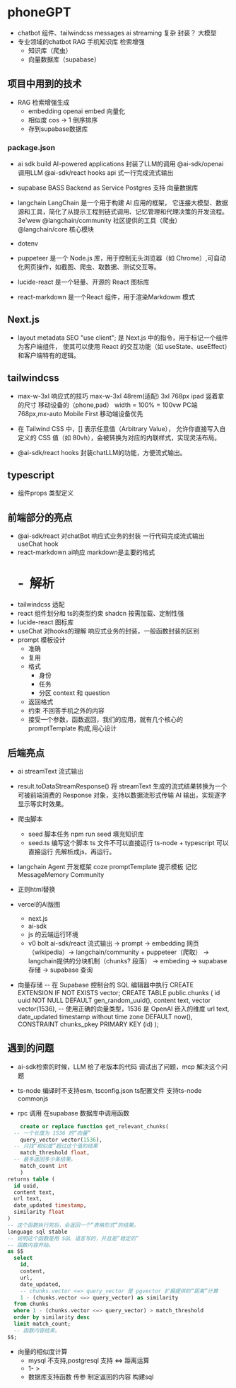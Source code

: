 # phoneGPT

- chatbot
    组件、tailwindcss messages
    ai streaming 复杂 封装？
    大模型
- 专业领域的chatbot
    RAG 手机知识库 检索增强
    - 知识库（爬虫）
    - 向量数据库（supabase）

## 项目中用到的技术

- RAG 检索增强生成
    - embedding openai embed 向量化
    - 相似度 cos -> 1 倒序排序
    - 存到supabase数据库 
### package.json
- ai sdk
    build AI-powered applications
    封装了LLM的调用
    @ai-sdk/openai 调用LLM 
    @ai-sdk/react hooks api 式一行完成流式输出

- supabase
    BASS Backend as Service
    Postgres 支持 向量数据库
- langchain
    LangChain 是一个用于构建 AI 应用的框架，
    它连接大模型、数据源和工具，简化了从提示工程到链式调用、记忆管理和代理决策的开发流程。 3e'wew
    @langchain/community 社区提供的工具（爬虫）
    @langchain/core 核心模块
- dotenv
- puppeteer 是一个 Node.js 库，用于控制无头浏览器（如 Chrome）,可自动化网页操作，如截图、爬虫、取数据、测试交互等。
- lucide-react  是一个轻量、开源的 React 图标库
- react-markdown 是一个React 组件，用于渲染Markdowm 模式

## Next.js
- layout metadata
    SEO
    "use client"; 是 Next.js 中的指令，用于标记一个组件为客户端组件，
    使其可以使用 React 的交互功能（如 useState、useEffect）和客户端特有的逻辑。

## tailwindcss
- max-w-3xl
    响应式的技巧
    max-w-3xl
    48rem(适配) 3xl 768px ipad 竖着拿的尺寸 
    移动设备的（phone,pad） width = 100% = 100vw
    PC端 768px,mx-auto 
    Mobile First 移动端设备优先
- 在 Tailwind CSS 中，[] 表示任意值（Arbitrary Value），
允许你直接写入自定义的 CSS 值（如 80vh），会被转换为对应的内联样式，实现灵活布局。

- @ai-sdk/react
    hooks 封装chatLLM的功能，方便流式输出。

## typescript
- 组件props 类型定义

## 前端部分的亮点
- @ai-sdk/react 对chatBot 响应式业务的封装 一行代码完成流式输出
    useChat hook
- react-markdown ai响应  markdown是主要的格式
    # - ![]() 解析
- tailwindcss 适配
- react 组件划分和 ts的类型约束
    shadcn 按需加载、定制性强
- lucide-react 图标库
- useChat 对hooks的理解 响应式业务的封装，一般函数封装的区别
- prompt 模板设计
    - 准确
    - 复用
    - 格式
        - 身份
        - 任务
        - 分区 context 和 question
    - 返回格式
    - 约束 不回答手机之外的内容
    - 接受一个参数，函数返回，我们的应用，就有几个核心的promptTemplate 构成,用心设计
## 后端亮点
- ai streamText 流式输出
- result.toDataStreamResponse() 将 streamText 生成的流式结果转换为一个可被前端消费的 Response 对象，支持以数据流形式传输 AI 输出，实现逐字显示等实时效果。
- 爬虫脚本
    - seed 脚本任务
        npm run seed
        填充知识库
    - seed.ts 编写这个脚本
    ts 文件不可以直接运行
    ts-node + typescript 可以直接运行
    先解析成js，再运行。
- langchain Agent 开发框架
    coze promptTemplate 提示模板 记忆MessageMemory Community 
- 正则html替换
- vercel的AI版图
    - next.js
    - ai-sdk
    - js 的云端运行环境
    - v0 bolt
        ai-sdk/react 流式输出 -> prompt -> embedding 
        网页（wikipedia）-> langchain/community + puppeteer（爬取） ->  
        langchain提供的分块机制（chunks? 段落） -> embeding -> supabase 存储
         -> supabase 查询

- 向量存储
-- 在 Supabase 控制台的 SQL 编辑器中执行
CREATE EXTENSION IF NOT EXISTS vector;
CREATE TABLE public.chunks (
  id uuid NOT NULL DEFAULT gen_random_uuid(),
  content text,
  vector vector(1536), -- 使用正确的向量类型，1536 是 OpenAI 嵌入的维度
  url text,
  date_updated timestamp without time zone DEFAULT now(),
  CONSTRAINT chunks_pkey PRIMARY KEY (id)
);
## 遇到的问题
- ai-sdk检索的时候，LLM 给了老版本的代码 调试出了问题，mcp 解决这个问题
- ts-node 编译时不支持esm,
    tsconfig.json ts配置文件
    支持ts-node commonjs

- rpc 调用 
    在supabase 数据库中调用函数

```sql
    create or replace function get_relevant_chunks(
  -- 一个长度为 1536 的“向量”
    query_vector vector(1536),
  -- 只找“相似度”超过这个值的结果
    match_threshold float,
  -- 最多返回多少条结果。
    match_count int
    )
returns table (
  id uuid,
  content text,
  url text,
  date_updated timestamp,
  similarity float
)
-- 这个函数执行完后，会返回一个“表格形式”的结果。
language sql stable
-- 说明这个函数是用 SQL 语言写的，并且是“稳定的”
-- 函数内容开始。
as $$
  select
    id,
    content,
    url,
    date_updated,
    -- chunks.vector <=> query_vector 是 pgvector 扩展提供的“距离”计算
    1 - (chunks.vector <=> query_vector) as similarity
  from chunks
  where 1 - (chunks.vector <=> query_vector) > match_threshold
  order by similarity desc
  limit match_count;
  -- 函数内容结束。
$$;
```

- 向量的相似度计算
    - mysql 不支持,postgresql 支持
    <=> 距离运算
    - 1- >
    - 数据库支持函数
        传参
        制定返回的内容
        构建sql
